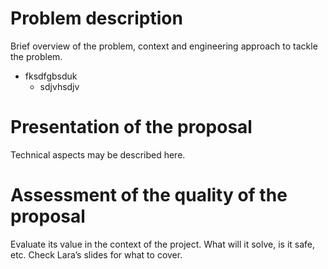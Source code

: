 # Problem description

Brief overview of the problem, context and engineering approach to tackle the problem.
- fksdfgbsduk
  - sdjvhsdjv

# Presentation of the proposal

Technical aspects may be described here.

# Assessment of the quality of the proposal

Evaluate its value in the context of the project. What will it solve, is it safe, etc. Check Lara’s slides for what to cover.


